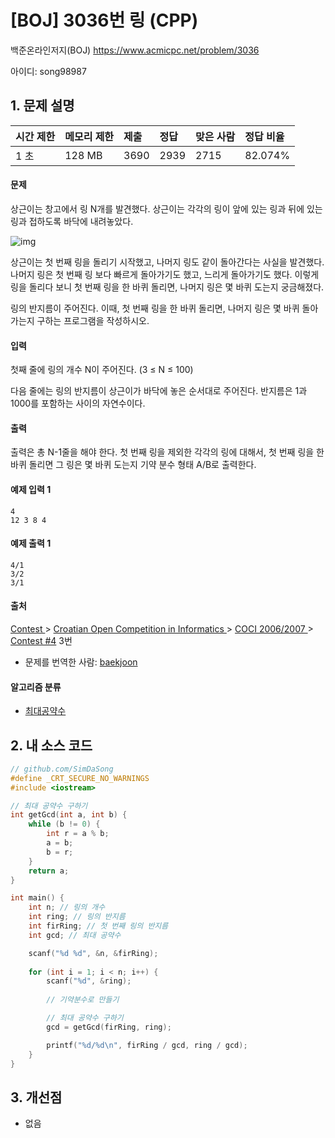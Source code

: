 # [BOJ] 3036번 링 (CPP)

백준온라인저지(BOJ) https://www.acmicpc.net/problem/3036

아이디: song98987

## 1. 문제 설명

| 시간 제한 | 메모리 제한 | 제출 | 정답 | 맞은 사람 | 정답 비율 |
| :-------- | :---------- | :--- | :--- | :-------- | :-------- |
| 1 초      | 128 MB      | 3690 | 2939 | 2715      | 82.074%   |

#### 문제

상근이는 창고에서 링 N개를 발견했다. 상근이는 각각의 링이 앞에 있는 링과 뒤에 있는 링과 접하도록 바닥에 내려놓았다. 

![img](https://www.acmicpc.net/upload/images/ring.png)

상근이는 첫 번째 링을 돌리기 시작했고, 나머지 링도 같이 돌아간다는 사실을 발견했다. 나머지 링은 첫 번째 링 보다 빠르게 돌아가기도 했고, 느리게 돌아가기도 했다. 이렇게 링을 돌리다 보니 첫 번째 링을 한 바퀴 돌리면, 나머지 링은 몇 바퀴 도는지 궁금해졌다.

링의 반지름이 주어진다. 이때, 첫 번째 링을 한 바퀴 돌리면, 나머지 링은 몇 바퀴 돌아가는지 구하는 프로그램을 작성하시오.

#### 입력

첫째 줄에 링의 개수 N이 주어진다. (3 ≤ N ≤ 100)

다음 줄에는 링의 반지름이 상근이가 바닥에 놓은 순서대로 주어진다. 반지름은 1과 1000를 포함하는 사이의 자연수이다.

#### 출력

출력은 총 N-1줄을 해야 한다. 첫 번째 링을 제외한 각각의 링에 대해서, 첫 번째 링을 한 바퀴 돌리면 그 링은 몇 바퀴 도는지 기약 분수 형태 A/B로 출력한다.



#### 예제 입력 1 

```
4
12 3 8 4
```

#### 예제 출력 1 

```
4/1
3/2
3/1
```



#### 출처

[Contest ](https://www.acmicpc.net/category/45)> [Croatian Open Competition in Informatics ](https://www.acmicpc.net/category/17)> [COCI 2006/2007 ](https://www.acmicpc.net/category/24)> [Contest #4](https://www.acmicpc.net/category/detail/111) 3번

- 문제를 번역한 사람: [baekjoon](https://www.acmicpc.net/user/baekjoon)

#### 알고리즘 분류

- [최대공약수](https://www.acmicpc.net/problem/tag/최대공약수)



## 2. 내 소스 코드

```c++
// github.com/SimDaSong
#define _CRT_SECURE_NO_WARNINGS
#include <iostream>

// 최대 공약수 구하기
int getGcd(int a, int b) {
	while (b != 0) {
		int r = a % b;
		a = b;
		b = r;
	}
	return a;
}

int main() {
	int n; // 링의 개수
	int ring; // 링의 반지름
	int firRing; // 첫 번째 링의 반지름
	int gcd; // 최대 공약수

	scanf("%d %d", &n, &firRing);
	
	for (int i = 1; i < n; i++) {
		scanf("%d", &ring);
		
		// 기약분수로 만들기

		// 최대 공약수 구하기
		gcd = getGcd(firRing, ring);

		printf("%d/%d\n", firRing / gcd, ring / gcd);
	}
}
```



## 3. 개선점

- 없음

